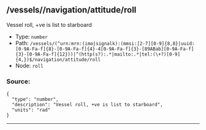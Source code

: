 ## /vessels/<RegExp>/navigation/attitude/roll

Vessel roll, +ve is list to starboard

* Type: `number`
* Path: `/vessels/(^urn:mrn:(imo|signalk):(mmsi:[2-7][0-9]{8,8}|uuid:[0-9A-Fa-f]{8}-[0-9A-Fa-f]{4}-4[0-9A-Fa-f]{3}-[89ABab][0-9A-Fa-f]{3}-[0-9A-Fa-f]{12}))|^(http(s?):.*|mailto:.*|tel:(\+?)[0-9]{4,})$/navigation/attitude/roll`
* Node: `roll`

### Source:
```
{
  "type": "number",
  "description": "Vessel roll, +ve is list to starboard",
  "units": "rad"
}
```

---

